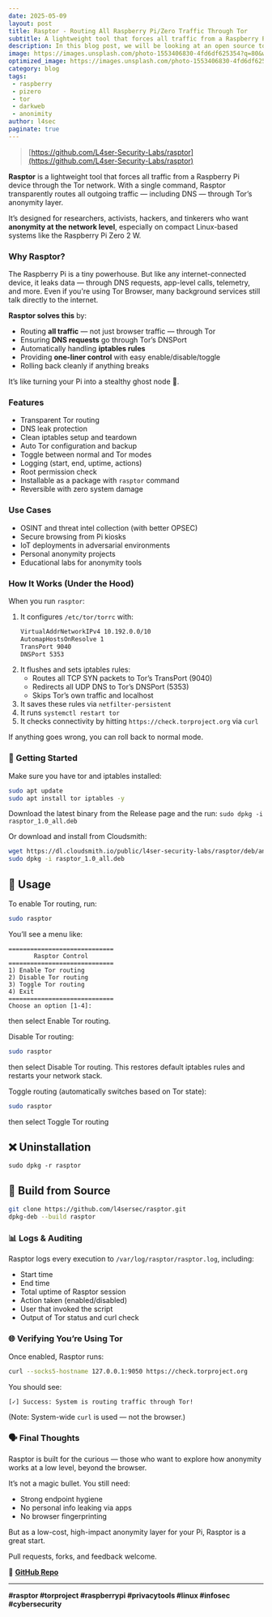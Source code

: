 ```yaml
---
date: 2025-05-09 
layout: post
title: Rasptor - Routing All Raspberry Pi/Zero Traffic Through Tor
subtitle: A lightweight tool that forces all traffic from a Raspberry Pi/Zero device through the Tor network.
description: In this blog post, we will be looking at an open source tool that forces all traffic from a Raspberry Pi device through the Tor network. With a single command, Rasptor transparently routes all outgoing traffic — including DNS — through Tor’s anonymity layer.
image: https://images.unsplash.com/photo-1553406830-4fd6df625354?q=80&w=3432&auto=format&fit=crop&ixlib=rb-4.1.0&ixid=M3wxMjA3fDB8MHxwaG90by1wYWdlfHx8fGVufDB8fHx8fA%3D%3D
optimized_image: https://images.unsplash.com/photo-1553406830-4fd6df625354?q=80&w=3432&auto=format&fit=crop&ixlib=rb-4.1.0&ixid=M3wxMjA3fDB8MHxwaG90by1wYWdlfHx8fGVufDB8fHx8fA%3D%3D
category: blog
tags:
 - raspberry
 - pizero
 - tor
 - darkweb
 - anonimity
author: l4sec
paginate: true
---
```


> [https://github.com/L4ser-Security-Labs/rasptor](https://github.com/L4ser-Security-Labs/rasptor) 

**Rasptor** is a lightweight tool that forces all traffic from a Raspberry Pi device through the Tor network. With a single command, Rasptor transparently routes all outgoing traffic — including DNS — through Tor’s anonymity layer.

It’s designed for researchers, activists, hackers, and tinkerers who want **anonymity at the network level**, especially on compact Linux-based systems like the Raspberry Pi Zero 2 W.


### Why Rasptor?
The Raspberry Pi is a tiny powerhouse. But like any internet-connected device, it leaks data — through DNS requests, app-level calls, telemetry, and more. Even if you're using Tor Browser, many background services still talk directly to the internet.

**Rasptor solves this** by:
- Routing **all traffic** — not just browser traffic — through Tor  
- Ensuring **DNS requests** go through Tor’s DNSPort  
- Automatically handling **iptables rules**  
- Providing **one-liner control** with easy enable/disable/toggle  
- Rolling back cleanly if anything breaks  

It’s like turning your Pi into a stealthy ghost node 👻.


### Features
- Transparent Tor routing  
- DNS leak protection  
- Clean iptables setup and teardown  
- Auto Tor configuration and backup  
- Toggle between normal and Tor modes  
- Logging (start, end, uptime, actions)  
- Root permission check  
- Installable as a package with `rasptor` command  
- Reversible with zero system damage  


### Use Cases
- OSINT and threat intel collection (with better OPSEC)  
- Secure browsing from Pi kiosks  
- IoT deployments in adversarial environments  
- Personal anonymity projects  
- Educational labs for anonymity tools  


### How It Works (Under the Hood)
When you run `rasptor`:

1. It configures `/etc/tor/torrc` with:
    ```sh
    VirtualAddrNetworkIPv4 10.192.0.0/10
    AutomapHostsOnResolve 1
    TransPort 9040
    DNSPort 5353
    ```
2. It flushes and sets iptables rules:
    - Routes all TCP SYN packets to Tor’s TransPort (9040)  
    - Redirects all UDP DNS to Tor’s DNSPort (5353)  
    - Skips Tor’s own traffic and localhost  
3. It saves these rules via `netfilter-persistent`  
4. It runs `systemctl restart tor`  
5. It checks connectivity by hitting `https://check.torproject.org` via `curl`  

If anything goes wrong, you can roll back to normal mode.

### 🚀 Getting Started
Make sure you have tor and iptables installed:
``` sh
sudo apt update
sudo apt install tor iptables -y
```

Download the latest binary from the Release page and the run:
```sudo dpkg -i rasptor_1.0_all.deb```

Or download and install from Cloudsmith:

``` sh
wget https://dl.cloudsmith.io/public/l4ser-security-labs/rasptor/deb/any-distro/pool/any-version/main/r/ra/rasptor_1.0/rasptor_1.0_all.deb
sudo dpkg -i rasptor_1.0_all.deb
```

## 🚀 Usage
To enable Tor routing, run:
```sh
sudo rasptor
```

You’ll see a menu like:

```
=============================
       Rasptor Control
=============================
1) Enable Tor routing
2) Disable Tor routing
3) Toggle Tor routing
4) Exit
=============================
Choose an option [1-4]:
```

then select Enable Tor routing.

Disable Tor routing:
```sh
sudo rasptor
```
then select Disable Tor routing.
This restores default iptables rules and restarts your network stack.


Toggle routing (automatically switches based on Tor state):
```sh
sudo rasptor
```
then select Toggle Tor routing

## ❌ Uninstallation
```sudo dpkg -r rasptor```

## 🧪 Build from Source
``` sh
git clone https://github.com/l4sersec/rasptor.git
dpkg-deb --build rasptor
```

### 📊 Logs & Auditing
Rasptor logs every execution to `/var/log/rasptor/rasptor.log`, including:

- Start time  
- End time  
- Total uptime of Rasptor session  
- Action taken (enabled/disabled)  
- User that invoked the script  
- Output of Tor status and curl check  


### 🌐 Verifying You’re Using Tor
Once enabled, Rasptor runs:

```bash
curl --socks5-hostname 127.0.0.1:9050 https://check.torproject.org
```

You should see:

```
[✓] Success: System is routing traffic through Tor!
```

(Note: System-wide `curl` is used — not the browser.)


### 🗣️ Final Thoughts
Rasptor is built for the curious — those who want to explore how anonymity works at a low level, beyond the browser.

It’s not a magic bullet. You still need:

- Strong endpoint hygiene  
- No personal info leaking via apps  
- No browser fingerprinting  

But as a low-cost, high-impact anonymity layer for your Pi, Rasptor is a great start.

Pull requests, forks, and feedback welcome.

🔗 **[GitHub Repo](https://github.com/L4ser-Security-Labs/rasptor)**

---

**#rasptor #torproject #raspberrypi #privacytools #linux #infosec #cybersecurity**

